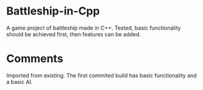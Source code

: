 # Battleship-in-Cpp
A game project of battleship made in C++.
Tested, basic functionality should be achieved first, then features can be added.

# Comments 
Imported from existing. The first commited build has basic functionality and a basic AI. 

